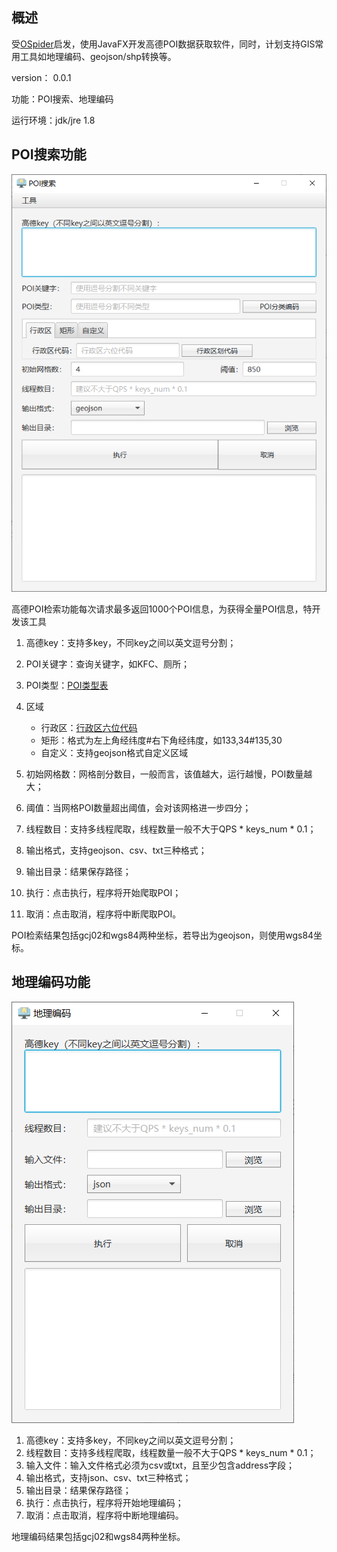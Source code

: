 ## 概述

受[OSpider](https:/github.com/skytruine/OSpider)启发，使用JavaFX开发高德POI数据获取软件，同时，计划支持GIS常用工具如地理编码、geojson/shp转换等。

version： 0.0.1

功能：POI搜索、地理编码

运行环境：jdk/jre 1.8

## POI搜索功能

![img.png](image/poi.png)

高德POI检索功能每次请求最多返回1000个POI信息，为获得全量POI信息，特开发该工具

1. 高德key：支持多key，不同key之间以英文逗号分割；
2. POI关键字：查询关键字，如KFC、厕所；
3. POI类型：[POI类型表](https://lbs.amap.com/api/webservice/download)
4. 区域
    + 行政区：[行政区六位代码](http://www.mca.gov.cn//article/sj/xzqh/2020/202006/202008310601.shtml)
    + 矩形：格式为左上角经纬度#右下角经纬度，如133,34#135,30
    + 自定义：支持geojson格式自定义区域

5. 初始网格数：网格剖分数目，一般而言，该值越大，运行越慢，POI数量越大；
6. 阈值：当网格POI数量超出阈值，会对该网格进一步四分；
7. 线程数目：支持多线程爬取，线程数量一般不大于QPS * keys_num * 0.1；
8. 输出格式，支持geojson、csv、txt三种格式；
9. 输出目录：结果保存路径；
10. 执行：点击执行，程序将开始爬取POI；
11. 取消：点击取消，程序将中断爬取POI。

POI检索结果包括gcj02和wgs84两种坐标，若导出为geojson，则使用wgs84坐标。

## 地理编码功能

![img.png](image/geocoding.png)

1. 高德key：支持多key，不同key之间以英文逗号分割；
2. 线程数目：支持多线程爬取，线程数量一般不大于QPS * keys_num * 0.1；
3. 输入文件：输入文件格式必须为csv或txt，且至少包含address字段；
4. 输出格式，支持json、csv、txt三种格式；
5. 输出目录：结果保存路径；
10. 执行：点击执行，程序将开始地理编码；
11. 取消：点击取消，程序将中断地理编码。

地理编码结果包括gcj02和wgs84两种坐标。
